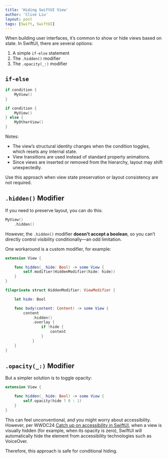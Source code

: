 ```yaml
---
title: 'Hiding SwiftUI View'
author: 'Clive Liu'
layout: post
tags: [Swift, SwiftUI]
---
```


When building user interfaces, it’s common to show or hide views based on state. In SwiftUI, there are several options:

1. A simple `if-else` statement
2. The `.hidden()` modifier
3. The `.opacity(_:)` modifier

## `if-else`

```swift
if condition {
    MyView()
}

if condition {
    MyView()
} else {
    MyOtherView()
}
```

Notes:
- The view’s structural identity changes when the condition toggles, which resets any internal state.
- View transitions are used instead of standard property animations.
- Since views are inserted or removed from the hierarchy, layout may shift unexpectedly.

Use this approach when view state preservation or layout consistency are not required.

## `.hidden()` Modifier

If you need to preserve layout, you can do this:

```swift
MyView()
    .hidden()
```

However, the `.hidden()` modifier **doesn't accept a boolean**, so you can’t directly control visibility conditionally—an odd limitation.

One workaround is a custom modifier, for example:

```swift
extension View {

    func hidden(_ hide: Bool) -> some View {
        self.modifier(HiddenModifier(hide: hide))
    }
}

fileprivate struct HiddenModifier: ViewModifier {

    let hide: Bool

    func body(content: Content) -> some View {
        content
            .hidden()
            .overlay {
                if !hide {
                    content
                }
            }
    }
}
```

## `.opacity(_:)` Modifier

But a simpler solution is to toggle opacity:

```swift
extension View {

    func hidden(_ hide: Bool) -> some View {
        self.opacity(hide ? 0 : 1)
    }
}
```

This can feel unconventional, and you might worry about accessibility. However, per WWDC24 [Catch up on accessibility in SwiftUI](https://developer.apple.com/videos/play/wwdc2024/10073/?time=470), when a view is visually hidden (for example, when its opacity is zero), SwiftUI will automatically hide the element from accessibility technologies such as VoiceOver.

Therefore, this approach is safe for conditional hiding.
